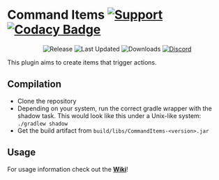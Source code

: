 # Command Items [![Support](https://img.shields.io/badge/Minecraft-1.15--1.21.3-green.svg)](https://github.com/Relaxing9/commanditems/releases) [![Codacy Badge](https://api.codacy.com/project/badge/Grade/2c1f79c66c514af2895150213ce2a7e9)](https://github.com/Relaxing9/commanditems)
<div align="center">
  <img src="https://img.shields.io/github/v/release/Relaxing9/CommandItems?style=for-the-badge" alt="Release"/>
  <img src="https://img.shields.io/github/last-commit/Relaxing9/CommandItems?label=Last%20Updated&style=for-the-badge" alt="Last Updated"/>
  <img src="https://img.shields.io/github/downloads/Relaxing9/CommandItems/total?style=for-the-badge" alt="Downloads"/>
  <a href="https://discord.gg/EJcdyXCpn4"><img src="https://img.shields.io/discord/1268034764330369088?color=blue&label=Discord&logo=Discord&logoColor=white&style=for-the-badge" alt="Discord"/></a>
</div>

This plugin aims to create items that trigger actions.

## Compilation

*  Clone the repository
*  Depending on your system, run the correct gradle wrapper with the shadow task. This would look like this under a Unix-like system: `./gradlew shadow`
*  Get the build artifact from `build/libs/CommandItems-<version>.jar`

## Usage

For usage information check out the [**Wiki**](https://github.com/Relaxing9/commanditems/wiki)!
